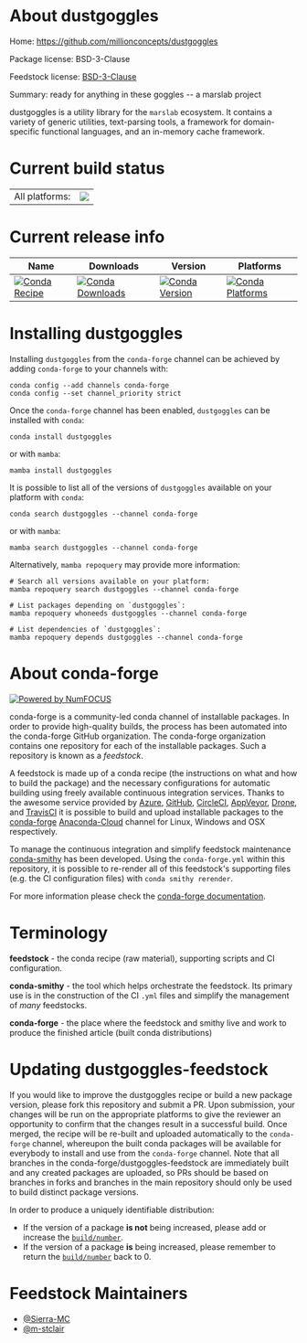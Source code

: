 About dustgoggles
=================

Home: https://github.com/millionconcepts/dustgoggles

Package license: BSD-3-Clause

Feedstock license: [BSD-3-Clause](https://github.com/conda-forge/dustgoggles-feedstock/blob/main/LICENSE.txt)

Summary: ready for anything in these goggles -- a marslab project

dustgoggles is a utility library for the `marslab` ecosystem. It contains a variety of generic utilities, text-parsing tools, a framework for domain-specific functional languages, and an in-memory cache framework.

Current build status
====================


<table><tr><td>All platforms:</td>
    <td>
      <a href="https://dev.azure.com/conda-forge/feedstock-builds/_build/latest?definitionId=16042&branchName=main">
        <img src="https://dev.azure.com/conda-forge/feedstock-builds/_apis/build/status/dustgoggles-feedstock?branchName=main">
      </a>
    </td>
  </tr>
</table>

Current release info
====================

| Name | Downloads | Version | Platforms |
| --- | --- | --- | --- |
| [![Conda Recipe](https://img.shields.io/badge/recipe-dustgoggles-green.svg)](https://anaconda.org/conda-forge/dustgoggles) | [![Conda Downloads](https://img.shields.io/conda/dn/conda-forge/dustgoggles.svg)](https://anaconda.org/conda-forge/dustgoggles) | [![Conda Version](https://img.shields.io/conda/vn/conda-forge/dustgoggles.svg)](https://anaconda.org/conda-forge/dustgoggles) | [![Conda Platforms](https://img.shields.io/conda/pn/conda-forge/dustgoggles.svg)](https://anaconda.org/conda-forge/dustgoggles) |

Installing dustgoggles
======================

Installing `dustgoggles` from the `conda-forge` channel can be achieved by adding `conda-forge` to your channels with:

```
conda config --add channels conda-forge
conda config --set channel_priority strict
```

Once the `conda-forge` channel has been enabled, `dustgoggles` can be installed with `conda`:

```
conda install dustgoggles
```

or with `mamba`:

```
mamba install dustgoggles
```

It is possible to list all of the versions of `dustgoggles` available on your platform with `conda`:

```
conda search dustgoggles --channel conda-forge
```

or with `mamba`:

```
mamba search dustgoggles --channel conda-forge
```

Alternatively, `mamba repoquery` may provide more information:

```
# Search all versions available on your platform:
mamba repoquery search dustgoggles --channel conda-forge

# List packages depending on `dustgoggles`:
mamba repoquery whoneeds dustgoggles --channel conda-forge

# List dependencies of `dustgoggles`:
mamba repoquery depends dustgoggles --channel conda-forge
```


About conda-forge
=================

[![Powered by
NumFOCUS](https://img.shields.io/badge/powered%20by-NumFOCUS-orange.svg?style=flat&colorA=E1523D&colorB=007D8A)](https://numfocus.org)

conda-forge is a community-led conda channel of installable packages.
In order to provide high-quality builds, the process has been automated into the
conda-forge GitHub organization. The conda-forge organization contains one repository
for each of the installable packages. Such a repository is known as a *feedstock*.

A feedstock is made up of a conda recipe (the instructions on what and how to build
the package) and the necessary configurations for automatic building using freely
available continuous integration services. Thanks to the awesome service provided by
[Azure](https://azure.microsoft.com/en-us/services/devops/), [GitHub](https://github.com/),
[CircleCI](https://circleci.com/), [AppVeyor](https://www.appveyor.com/),
[Drone](https://cloud.drone.io/welcome), and [TravisCI](https://travis-ci.com/)
it is possible to build and upload installable packages to the
[conda-forge](https://anaconda.org/conda-forge) [Anaconda-Cloud](https://anaconda.org/)
channel for Linux, Windows and OSX respectively.

To manage the continuous integration and simplify feedstock maintenance
[conda-smithy](https://github.com/conda-forge/conda-smithy) has been developed.
Using the ``conda-forge.yml`` within this repository, it is possible to re-render all of
this feedstock's supporting files (e.g. the CI configuration files) with ``conda smithy rerender``.

For more information please check the [conda-forge documentation](https://conda-forge.org/docs/).

Terminology
===========

**feedstock** - the conda recipe (raw material), supporting scripts and CI configuration.

**conda-smithy** - the tool which helps orchestrate the feedstock.
                   Its primary use is in the construction of the CI ``.yml`` files
                   and simplify the management of *many* feedstocks.

**conda-forge** - the place where the feedstock and smithy live and work to
                  produce the finished article (built conda distributions)


Updating dustgoggles-feedstock
==============================

If you would like to improve the dustgoggles recipe or build a new
package version, please fork this repository and submit a PR. Upon submission,
your changes will be run on the appropriate platforms to give the reviewer an
opportunity to confirm that the changes result in a successful build. Once
merged, the recipe will be re-built and uploaded automatically to the
`conda-forge` channel, whereupon the built conda packages will be available for
everybody to install and use from the `conda-forge` channel.
Note that all branches in the conda-forge/dustgoggles-feedstock are
immediately built and any created packages are uploaded, so PRs should be based
on branches in forks and branches in the main repository should only be used to
build distinct package versions.

In order to produce a uniquely identifiable distribution:
 * If the version of a package **is not** being increased, please add or increase
   the [``build/number``](https://docs.conda.io/projects/conda-build/en/latest/resources/define-metadata.html#build-number-and-string).
 * If the version of a package **is** being increased, please remember to return
   the [``build/number``](https://docs.conda.io/projects/conda-build/en/latest/resources/define-metadata.html#build-number-and-string)
   back to 0.

Feedstock Maintainers
=====================

* [@Sierra-MC](https://github.com/Sierra-MC/)
* [@m-stclair](https://github.com/m-stclair/)

